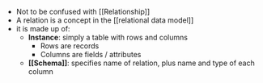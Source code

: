 - Not to be confused with [[Relationship]]
- A relation is a concept in the [[relational data model]]
- it is made up of:
	- **Instance**: simply a table with rows and columns
		- Rows are records
		- Columns are fields / attributes
	- **[[Schema]]**: specifies name of relation, plus name and type of each column